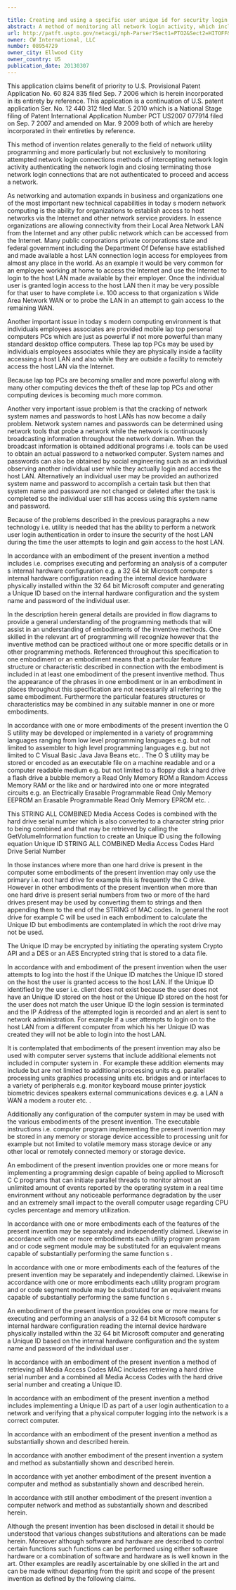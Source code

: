 ```yaml
---

title: Creating and using a specific user unique id for security login authentication
abstract: A method of monitoring all network login activity, which includes a real-time analysis of intercepting all network login activity, analyzing network login activity, authenticating network login activity and closing (i.e., terminating) those network login connections that are not authenticated to proceed and access the network.
url: http://patft.uspto.gov/netacgi/nph-Parser?Sect1=PTO2&Sect2=HITOFF&p=1&u=%2Fnetahtml%2FPTO%2Fsearch-adv.htm&r=1&f=G&l=50&d=PALL&S1=08954729&OS=08954729&RS=08954729
owner: CW International, LLC
number: 08954729
owner_city: Ellwood City
owner_country: US
publication_date: 20130307
---
```

This application claims benefit of priority to U.S. Provisional Patent Application No. 60 824 835 filed Sep. 7 2006 which is herein incorporated in its entirety by reference. This application is a continuation of U.S. patent application Ser. No. 12 440 312 filed Mar. 5 2010 which is a National Stage filing of Patent International Application Number PCT US2007 077914 filed on Sep. 7 2007 and amended on Mar. 9 2009 both of which are hereby incorporated in their entireties by reference.

This method of invention relates generally to the field of network utility programming and more particularly but not exclusively to monitoring attempted network login connections methods of intercepting network login activity authenticating the network login and closing terminating those network login connections that are not authenticated to proceed and access a network.

As networking and automation expands in business and organizations one of the most important new technical capabilities in today s modern network computing is the ability for organizations to establish access to host networks via the Internet and other network service providers. In essence organizations are allowing connectivity from their Local Area Network LAN from the Internet and any other public network which can be accessed from the Internet. Many public corporations private corporations state and federal government including the Department Of Defense have established and made available a host LAN connection login access for employees from almost any place in the world. As an example it would be very common for an employee working at home to access the Internet and use the Internet to login to the host LAN made available by their employer. Once the individual user is granted login access to the host LAN then it may be very possible for that user to have complete i.e. 100 access to that organization s Wide Area Network WAN or to probe the LAN in an attempt to gain access to the remaining WAN.

Another important issue in today s modern computing environment is that individuals employees associates are provided mobile lap top personal computers PCs which are just as powerful if not more powerful than many standard desktop office computers. These lap top PCs may be used by individuals employees associates while they are physically inside a facility accessing a host LAN and also while they are outside a facility to remotely access the host LAN via the Internet.

Because lap top PCs are becoming smaller and more powerful along with many other computing devices the theft of these lap top PCs and other computing devices is becoming much more common.

Another very important issue problem is that the cracking of network system names and passwords to host LANs has now become a daily problem. Network system names and passwords can be determined using network tools that probe a network while the network is continuously broadcasting information throughout the network domain. When the broadcast information is obtained additional programs i.e. tools can be used to obtain an actual password to a networked computer. System names and passwords can also be obtained by social engineering such as an individual observing another individual user while they actually login and access the host LAN. Alternatively an individual user may be provided an authorized system name and password to accomplish a certain task but then that system name and password are not changed or deleted after the task is completed so the individual user still has access using this system name and password.

Because of the problems described in the previous paragraphs a new technology i.e. utility is needed that has the ability to perform a network user login authentication in order to insure the security of the host LAN during the time the user attempts to login and gain access to the host LAN.

In accordance with an embodiment of the present invention a method includes i.e. comprises executing and performing an analysis of a computer s internal hardware configuration e.g. a 32 64 bit Microsoft computer s internal hardware configuration reading the internal device hardware physically installed within the 32 64 bit Microsoft computer and generating a Unique ID based on the internal hardware configuration and the system name and password of the individual user.

In the description herein general details are provided in flow diagrams to provide a general understanding of the programming methods that will assist in an understanding of embodiments of the inventive methods. One skilled in the relevant art of programming will recognize however that the inventive method can be practiced without one or more specific details or in other programming methods. Referenced throughout this specification to one embodiment or an embodiment means that a particular feature structure or characteristic described in connection with the embodiment is included in at least one embodiment of the present inventive method. Thus the appearance of the phrases in one embodiment or in an embodiment in places throughout this specification are not necessarily all referring to the same embodiment. Furthermore the particular features structures or characteristics may be combined in any suitable manner in one or more embodiments.

In accordance with one or more embodiments of the present invention the O S utility may be developed or implemented in a variety of programming languages ranging from low level programming languages e.g. but not limited to assembler to high level programming languages e.g. but not limited to C Visual Basic Java Java Beans etc. . The O S utility may be stored or encoded as an executable file on a machine readable and or a computer readable medium e.g. but not limited to a floppy disk a hard drive a flash drive a bubble memory a Read Only Memory ROM a Random Access Memory RAM or the like and or hardwired into one or more integrated circuits e.g. an Electrically Erasable Programmable Read Only Memory EEPROM an Erasable Programmable Read Only Memory EPROM etc. .

This STRING ALL COMBINED Media Access Codes is combined with the hard drive serial number which is also converted to a character string prior to being combined and that may be retrieved by calling the GetVolumeInformation function to create an Unique ID using the following equation Unique ID STRING ALL COMBINED Media Access Codes Hard Drive Serial Number

In those instances where more than one hard drive is present in the computer some embodiments of the present invention may only use the primary i.e. root hard drive for example this is frequently the C drive. However in other embodiments of the present invention when more than one hard drive is present serial numbers from two or more of the hard drives present may be used by converting them to strings and then appending them to the end of the STRING of MAC codes. In general the root drive for example C will be used in each embodiment to calculate the Unique ID but embodiments are contemplated in which the root drive may not be used.

The Unique ID may be encrypted by initiating the operating system Crypto API and a DES or an AES Encrypted string that is stored to a data file.

In accordance with and embodiment of the present invention when the user attempts to log into the host if the Unique ID matches the Unique ID stored on the host the user is granted access to the host LAN. If the Unique ID identified by the user i.e. client does not exist because the user does not have an Unique ID stored on the host or the Unique ID stored on the host for the user does not match the user Unique ID the login session is terminated and the IP Address of the attempted login is recorded and an alert is sent to network administration. For example if a user attempts to login on to the host LAN from a different computer from which his her Unique ID was created they will not be able to login into the host LAN.

It is contemplated that embodiments of the present invention may also be used with computer server systems that include additional elements not included in computer system in . For example these addition elements may include but are not limited to additional processing units e.g. parallel processing units graphics processing units etc. bridges and or interfaces to a variety of peripherals e.g. monitor keyboard mouse printer joystick biometric devices speakers external communications devices e.g. a LAN a WAN a modem a router etc. .

Additionally any configuration of the computer system in may be used with the various embodiments of the present invention. The executable instructions i.e. computer program implementing the present invention may be stored in any memory or storage device accessible to processing unit for example but not limited to volatile memory mass storage device or any other local or remotely connected memory or storage device.

An embodiment of the present invention provides one or more means for implementing a programming design capable of being applied to Microsoft C C programs that can initiate parallel threads to monitor almost an unlimited amount of events reported by the operating system in a real time environment without any noticeable performance degradation by the user and an extremely small impact to the overall computer usage regarding CPU cycles percentage and memory utilization.

In accordance with one or more embodiments each of the features of the present invention may be separately and independently claimed. Likewise in accordance with one or more embodiments each utility program program and or code segment module may be substituted for an equivalent means capable of substantially performing the same function s .

In accordance with one or more embodiments each of the features of the present invention may be separately and independently claimed. Likewise in accordance with one or more embodiments each utility program program and or code segment module may be substituted for an equivalent means capable of substantially performing the same function s .

An embodiment of the present invention provides one or more means for executing and performing an analysis of a 32 64 bit Microsoft computer s internal hardware configuration reading the internal device hardware physically installed within the 32 64 bit Microsoft computer and generating a Unique ID based on the internal hardware configuration and the system name and password of the individual user .

In accordance with an embodiment of the present invention a method of retrieving all Media Access Codes MAC includes retrieving a hard drive serial number and a combined all Media Access Codes with the hard drive serial number and creating a Unique ID.

In accordance with an embodiment of the present invention a method includes implementing a Unique ID as part of a user login authentication to a network and verifying that a physical computer logging into the network is a correct computer.

In accordance with an embodiment of the present invention a method as substantially shown and described herein.

In accordance with another embodiment of the present invention a system and method as substantially shown and described herein.

In accordance with yet another embodiment of the present invention a computer and method as substantially shown and described herein.

In accordance with still another embodiment of the present invention a computer network and method as substantially shown and described herein.

Although the present invention has been disclosed in detail it should be understood that various changes substitutions and alterations can be made herein. Moreover although software and hardware are described to control certain functions such functions can be performed using either software hardware or a combination of software and hardware as is well known in the art. Other examples are readily ascertainable by one skilled in the art and can be made without departing from the spirit and scope of the present invention as defined by the following claims.

